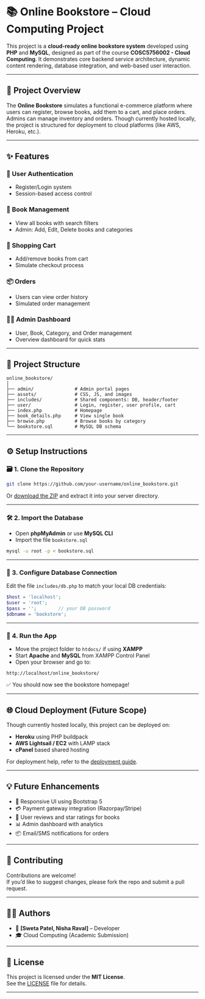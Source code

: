 # 📚 Online Bookstore – Cloud Computing Project

This project is a **cloud-ready online bookstore system** developed using **PHP** and **MySQL**, designed as part of the course **COSC5756002 - Cloud Computing**. It demonstrates core backend service architecture, dynamic content rendering, database integration, and web-based user interaction.

---

## 🎯 Project Overview

The **Online Bookstore** simulates a functional e-commerce platform where users can register, browse books, add them to a cart, and place orders. Admins can manage inventory and orders. Though currently hosted locally, the project is structured for deployment to cloud platforms (like AWS, Heroku, etc.).

---

## ✨ Features

### 🔐 User Authentication
- Register/Login system
- Session-based access control

### 📘 Book Management
- View all books with search filters
- Admin: Add, Edit, Delete books and categories

### 🛒 Shopping Cart
- Add/remove books from cart
- Simulate checkout process

### 📦 Orders
- Users can view order history
- Simulated order management

### 🧑‍💼 Admin Dashboard
- User, Book, Category, and Order management
- Overview dashboard for quick stats

---

## 📂 Project Structure

```
online_bookstore/
│
├── admin/               # Admin portal pages
├── assets/              # CSS, JS, and images
├── includes/            # Shared components: DB, header/footer
├── user/                # Login, register, user profile, cart
├── index.php            # Homepage
├── book_details.php     # View single book
├── browse.php           # Browse books by category
└── bookstore.sql        # MySQL DB schema
```

---

## ⚙️ Setup Instructions

### 🗃️ 1. Clone the Repository

```bash
git clone https://github.com/your-username/online_bookstore.git
```

Or [download the ZIP](https://github.com/your-username/online_bookstore/archive/refs/heads/main.zip) and extract it into your server directory.

---

### 🛠️ 2. Import the Database

- Open **phpMyAdmin** or use **MySQL CLI**
- Import the file `bookstore.sql`

```bash
mysql -u root -p < bookstore.sql
```

---

### 🔧 3. Configure Database Connection

Edit the file `includes/db.php` to match your local DB credentials:

```php
$host = 'localhost';
$user = 'root';
$pass = '';        // your DB password
$dbname = 'bookstore';
```

---

### 🚀 4. Run the App

- Move the project folder to `htdocs/` if using **XAMPP**
- Start **Apache** and **MySQL** from XAMPP Control Panel
- Open your browser and go to:

```
http://localhost/online_bookstore/
```

✅ You should now see the bookstore homepage!

---


## 🌐 Cloud Deployment (Future Scope)

Though currently hosted locally, this project can be deployed on:
- **Heroku** using PHP buildpack
- **AWS Lightsail / EC2** with LAMP stack
- **cPanel** based shared hosting

For deployment help, refer to the [deployment guide](#).

---

## 💡 Future Enhancements

- 📱 Responsive UI using Bootstrap 5
- 💳 Payment gateway integration (Razorpay/Stripe)
- 📝 User reviews and star ratings for books
- 📊 Admin dashboard with analytics
- 📦 Email/SMS notifications for orders

---

## 🤝 Contributing

Contributions are welcome!  
If you’d like to suggest changes, please fork the repo and submit a pull request.

---

## 🧑‍💻 Authors

- 👤 **[Sweta Patel, Nisha Raval]** – Developer  
- 🎓 Cloud Computing (Academic Submission)

---

## 📃 License

This project is licensed under the **MIT License**.  
See the [LICENSE](LICENSE) file for details.

---

